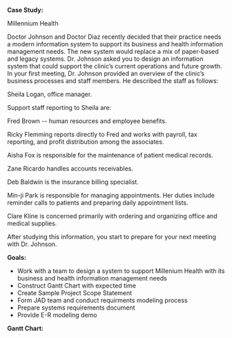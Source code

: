 **Case Study:**

Millennium Health

Doctor Johnson and Doctor Diaz recently decided that their practice needs a modern information system to support its business and health information management needs. The new system would replace a mix of paper-based and legacy systems. Dr. Johnson asked you to design an information system that could support the clinic’s current operations and future growth.
In your first meeting, Dr. Johnson provided an overview of the clinic’s business processes and staff members. He described the staff as follows:

Sheila Logan, office manager.

Support staff reporting to Sheila are:

Fred Brown -- human resources and employee benefits.

Ricky Flemming reports directly to Fred and works with payroll, tax reporting, and profit distribution among the associates.

Aisha Fox is responsible for the maintenance of patient medical records.

Zane Ricardo handles accounts receivables.

Deb Baldwin is the insurance billing specialist.

Min-ji Park is responsible for managing appointments. Her duties include reminder calls to patients and preparing daily appointment lists.

Clare Kline is concerned primarily with ordering and organizing office and medical supplies.

After studying this information, you start to prepare for your next meeting with Dr. Johnson.

**Goals:**
* Work with a team to design a system to support Millenium Health with its business and health information management needs
* Construct Gantt Chart with expected time 
* Create Sample Project Scope Statement
* Form JAD team and conduct requirments modeling process
* Prepare systems requirements document
* Provide E-R modeling demo

**Gantt Chart:**


